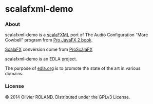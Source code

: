 # scalafxml-demo  

### About ###
scalafxml-demo is a [scalaFXML][1] port of The Audio Configuration “More Cowbell” program from [Pro JavaFX 2 book][2].  

[ScalaFX][3] conversion come from [ProScalaFX][4] 

scalafxml-demo is an EDLA project.

The purpose of [edla.org](http://www.edla.org) is to promote the state of the art in various domains.

### License ###
© 2014 Olivier ROLAND. Distributed under the GPLv3 License.

[1]: https://github.com/vigoo/scalafxml
[2]: http://www.apress.com/9781430268727/
[3]: https://code.google.com/p/scalafx/
[4]: https://github.com/scalafx/ProScalaFX/tree/master/src/proscalafx/ch01/audioconfig
